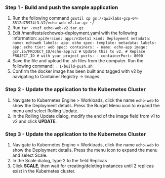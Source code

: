 ### Step 1 - Build and push the sample application
1. Run the following command `gsutil cp gs://qwiklabs-gcp-04-8512d75974f3.V2/echo-web-v2.tar.gz ~/`
2. Run `tar -xvzf echo-web-v2.tar.gz`
3. Edit /manifests/echoweb-deployment.yaml with the following information: 
`apiVersion: apps/v1beta1
   kind: Deployment
   metadata:
     name: echoweb
     labels:
       app: echo
   spec:
     template:
       metadata:
         labels:
           app: echo
           tier: web
       spec:
         containers:
         - name: echo-app
           image: gcr.io/PROJECT_ID/echo-app:v2 # Update this to v2.
                                                # Replace PROJECT_ID
                                                # with your project
           ports:
           - containerPort: 8000`
 4. Save the file and upload the .sh files from the computer. Run the following command: 
 `. 1-build-push.sh` 
 5. Confirm the docker image has been built and tagged with v2 by navigating to Container Registry -> Images. 
 
 ### Step 2 - Update the application to the Kubernetes Cluster
 
 1. Navigate to Kubernetes Engine > Workloads, click the name `echo-web` to show the Deployment details. Press the Burget Menu icon to expand the menu and select Rolling Update.
 2. In the Rolling Update dialog, modify the end of the image field from v1 to v2 and click **UPDATE**.
 
 ### Step 3 - Update the application to the Kubernetes Cluster
 1. Navigate to Kubernetes Engine > Workloads, click the name `echo-web` to show the Deployment details. Press the menu icon to expand the menu and select Scale.
 2. In the Scale dialog, type 2 to the field Replicas
 3. Click **SCALE**, then wait for creating/deleting instances until 2 replicas exist in the Kubernetes cluster.